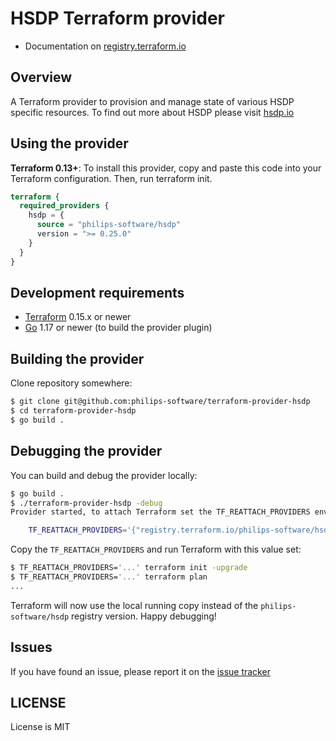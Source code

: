 # HSDP Terraform provider

- Documentation on [registry.terraform.io](https://registry.terraform.io/providers/philips-software/hsdp/latest/docs)

## Overview

A Terraform provider to provision and manage state of various HSDP specific resources.
To find out more about HSDP please visit [hsdp.io](https://www.hsdp.io/)

## Using the provider

**Terraform 0.13+**: To install this provider, copy and paste this code into your Terraform configuration. Then, run terraform init.

```terraform
terraform {
  required_providers {
    hsdp = {
      source = "philips-software/hsdp"
      version = ">= 0.25.0"
    }
  }
}
```

## Development requirements

-	[Terraform](https://www.terraform.io/downloads.html) 0.15.x or newer
-	[Go](https://golang.org/doc/install) 1.17 or newer (to build the provider plugin)

## Building the provider

Clone repository somewhere:

```sh
$ git clone git@github.com:philips-software/terraform-provider-hsdp
$ cd terraform-provider-hsdp
$ go build .
```
## Debugging the provider

You can build and debug the provider locally:

```sh
$ go build .
$ ./terraform-provider-hsdp -debug 
Provider started, to attach Terraform set the TF_REATTACH_PROVIDERS env var:

	TF_REATTACH_PROVIDERS='{"registry.terraform.io/philips-software/hsdp":{...}}}'
```

Copy the `TF_REATTACH_PROVIDERS` and run Terraform with this value set:

```sh
$ TF_REATTACH_PROVIDERS='...' terraform init -upgrade
$ TF_REATTACH_PROVIDERS='...' terraform plan
...
```

Terraform will now use the local running copy instead of the `philips-software/hsdp` registry version. Happy debugging!

## Issues

If you have found an issue, please report it on the [issue tracker](https://github.com/philips-software/terraform-provider-hsdp/issues)

## LICENSE

License is MIT
